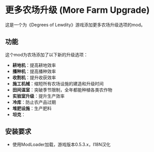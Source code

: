 # 更多农场升级 (More Farm Upgrade)

这是一个为《Degrees of Lewdity》游戏添加更多农场升级选项的mod。

## 功能

这个mod为农场添加了以下新的升级选项：

- **耕地机**：提高耕地效率
- **播种机**：提高播种效率
- **收割机**：提升收获效率
- **施工机械**：缩短所有农场设施的建造和升级时间
- **田间温室**：突破季节限制，全年都能种植各类农作物
- **实验室升级**：提升生产效率
- **冷库**：防止农产品过期
- **堆肥设施**：生产肥料
- **坦克**：

## 安装要求

- 使用ModLoader加载，游戏版本0.5.3.x，I18N汉化
